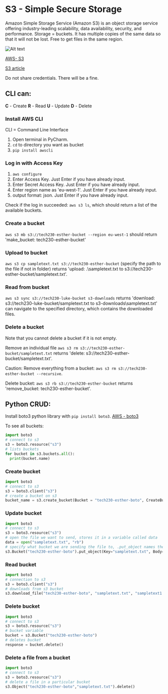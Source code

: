 # S3 - Simple Secure Storage

Amazon Simple Storage Service (Amazon S3) is an object storage service offering industry-leading scalability, data availability, security, and performance.
Storage = buckets.
It has multiple copies of the same data so that it will not be lost.
Free to get files in the same region.

![Alt text](https://d1.awsstatic.com/s3-pdp-redesign/product-page-diagram_Amazon-S3_HIW.cf4c2bd7aa02f1fe77be8aa120393993e08ac86d.png)

[AWS- S3](https://aws.amazon.com/s3/)

[S3 article](https://www.simplilearn.com/tutorials/aws-tutorial/aws-s3)

Do not share credentials. There will be a fine.

## CLI can:
**C** - Create
**R** - Read
**U** - Update
**D** - Delete

### Install AWS CLI
CLI = Command Line Interface
1. Open terminal in PyCharm.
2. `cd` to directory you want as bucket
3. `pip install awscli`

### Log in with Access Key
1. `aws configure`
2. Enter Access Key. Just Enter if you have already input.
3. Enter Secret Access Key. Just Enter if you have already input.
4. Enter region name as 'eu-west-1'. Just Enter if you have already input.
5. output format: json. Just Enter if you have already input.

Check if the log in succeeded: `aws s3 ls`, which should return a list of the available buckets.

### Create a bucket

`aws s3 mb s3://tech230-esther-bucket --region eu-west-1` should return 'make_bucket: tech230-esther-bucket'

### Upload to bucket

`aws s3 cp sampletext.txt s3://tech230-esther-bucket` (specify the path to the file if not in folder)
returns 'upload: .\sampletext.txt to s3://tech230-esther-bucket/sampletext.txt'.

### Read from bucket

`aws s3 sync s3://tech230-luke-bucket s3-downloads`
returns 'download: s3://tech230-luke-bucket/sampletext.txt to s3-downloads\sampletext.txt'
can navigate to the specified directory, which contains the downloaded files.

### Delete a bucket

Note that you cannot delete a bucket if it is not empty.

Remove an individual file `aws s3 rm s3://tech230-esther-bucket/sampletext.txt` returns 'delete: s3://tech230-esther-bucket/sampletext.txt'.

Caution: Remove everything from a bucket: `aws s3 rm s3://tech230-esther-bucket --recursive`.

Delete bucket: `aws s3 rb s3://tech230-esther-bucket` returns 'remove_bucket: tech230-esther-bucket'.

## Python CRUD:

Install boto3 python library with `pip install boto3`.
[AWS - boto3](https://www.learnaws.org/2021/02/24/boto3-resource-client/)

To see all buckets:
```python
import boto3
# connect to s3
s3 = boto3.resource("s3")
# lists buckets
for bucket in s3.buckets.all():
  print(bucket.name)
```

### Create bucket

```python
import boto3
# connect to s3
s3 = boto3.client("s3")
# create a bucket on s3
bucket_name = s3.create_bucket(Bucket = "tech230-esther-boto", CreateBucketConfiguration={"LocationConstraint": "eu-west-1"})
```
### Update bucket

```python
import boto3
# connect to s3
s3 = boto3.resource("s3")
# open the file we want to send, stores it in a variable called data
data = open("sampletext.txt", "rb")
# specify what bucket we are sending the file to, .put_object names the file and sends its' contents
s3.Bucket("tech230-esther-boto").put_object(Key="sampletext.txt", Body=data)
```
### Read bucket

```python
import boto3
# connection to s3
s3 = boto3.client("s3")
# downloads from s3 bucket
s3.download_file("tech230-esther-boto", "sampletext.txt", "sampletext1.txt")
```
### Delete bucket

```python
import boto3
# connect to s3
s3 = boto3.resource("s3")
# bucket variable
bucket = s3.Bucket("tech230-esther-boto")
# deletes bucket
response = bucket.delete()
```

### Delete a file from a bucket

```python
import boto3
# connect to s3
s3 = boto3.resource("s3")
# delete a file in a particular bucket
s3.Object("tech230-esther-boto","sampletext.txt").delete()
```
